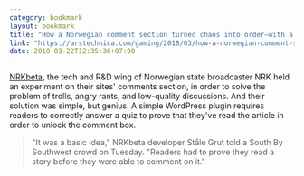 ```yaml
---
category: bookmark
layout: bookmark
title: "How a Norwegian comment section turned chaos into order—with a simple quiz"
link: "https://arstechnica.com/gaming/2018/03/how-a-norwegian-comment-section-turned-chaos-into-order-with-a-simple-quiz/"
date: 2018-03-22T12:35:36+07:00
---
```


[NRKbeta](https://nrkbeta.no/), the tech and R&D wing of Norwegian state broadcaster NRK held an experiment on their sites' comments section, in order to solve the problem of trolls, angry rants, and low-quality discussions. And their solution was simple, but genius. A simple WordPress plugin requires readers to correctly answer a quiz to prove that they've read the article in order to unlock the comment box.

> "It was a basic idea," NRKbeta developer Ståle Grut told a South By Southwest crowd on Tuesday. "Readers had to prove they read a story before they were able to comment on it."
